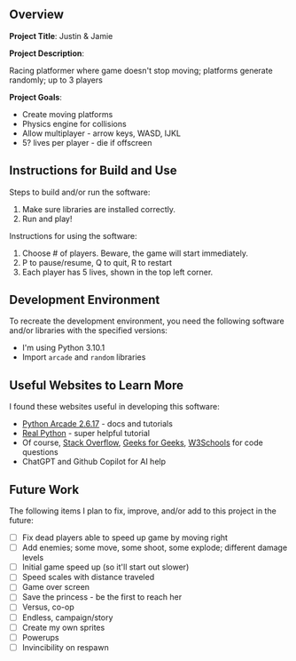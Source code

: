 ## Overview

**Project Title**: Justin & Jamie

**Project Description**:

Racing platformer where game doesn't stop moving; platforms generate randomly; up to 3 players

**Project Goals**:

- Create moving platforms
- Physics engine for collisions
- Allow multiplayer - arrow keys, WASD, IJKL
- 5? lives per player - die if offscreen

## Instructions for Build and Use

Steps to build and/or run the software:

1. Make sure libraries are installed correctly.
2. Run and play!

Instructions for using the software:

1. Choose # of players. Beware, the game will start immediately.
2. P to pause/resume, Q to quit, R to restart
3. Each player has 5 lives, shown in the top left corner.

## Development Environment

To recreate the development environment, you need the following software and/or libraries with the specified versions:

- I'm using Python 3.10.1
- Import `arcade` and `random` libraries

## Useful Websites to Learn More

I found these websites useful in developing this software:

- [Python Arcade 2.6.17](api.arcade.academy) - docs and tutorials
- [Real Python](https://realpython.com/arcade-python-game-framework/) - super helpful tutorial
- Of course, [Stack Overflow](https://www.stackoverflow.com), [Geeks for Geeks](https://www.geeksforgeeks.org), [W3Schools](https://www.w3schools.com) for code questions
- ChatGPT and Github Copilot for AI help

## Future Work

The following items I plan to fix, improve, and/or add to this project in the future:

- [ ] Fix dead players able to speed up game by moving right
- [ ] Add enemies; some move, some shoot, some explode; different damage levels
- [ ] Initial game speed up (so it'll start out slower)
- [ ] Speed scales with distance traveled
- [ ] Game over screen
- [ ] Save the princess - be the first to reach her
- [ ] Versus, co-op
- [ ] Endless, campaign/story
- [ ] Create my own sprites
- [ ] Powerups
- [ ] Invincibility on respawn
